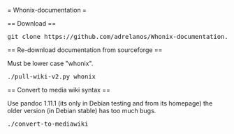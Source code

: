 = Whonix-documentation =

== Download ==

<pre>git clone https://github.com/adrelanos/Whonix-documentation.git</pre>
== Re-download documentation from sourceforge ==

Must be lower case &quot;whonix&quot;.

<pre>./pull-wiki-v2.py whonix</pre>
== Convert to media wiki syntax ==

Use pandoc 1.11.1 (its only in Debian testing and from its homepage) the older version (in Debian stable) has too much bugs.

<pre>./convert-to-mediawiki</pre>
